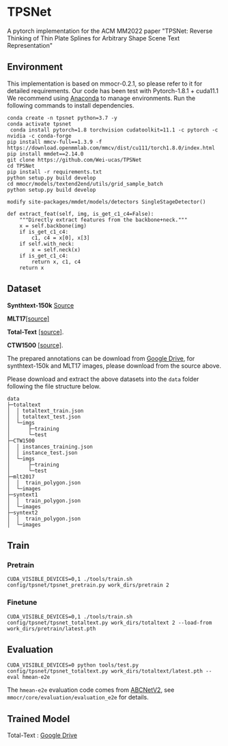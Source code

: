 # TPSNet
A pytorch implementation for the ACM MM2022 paper "TPSNet: Reverse Thinking of Thin Plate Splines for Arbitrary Shape Scene Text Representation"

## Environment
This implementation is based on mmocr-0.2.1, so please refer to it for detailed requirements. Our code has been test with Pytorch-1.8.1 + cuda11.1
We recommend using [Anaconda](https://www.anaconda.com/) to manage environments. Run the following commands to install dependencies.
```
conda create -n tpsnet python=3.7 -y
conda activate tpsnet
 conda install pytorch=1.8 torchvision cudatoolkit=11.1 -c pytorch -c nvidia -c conda-forge
pip install mmcv-full==1.3.9 -f https://download.openmmlab.com/mmcv/dist/cu111/torch1.8.0/index.html
pip install mmdet==2.14.0
git clone https://github.com/Wei-ucas/TPSNet
cd TPSNet
pip install -r requirements.txt
python setup.py build develop
cd mmocr/models/textend2end/utils/grid_sample_batch
python setup.py build develop

modify site-packages/mmdet/models/detectors SingleStageDetector()

def extract_feat(self, img, is_get_c1_c4=False):
    """Directly extract features from the backbone+neck."""
    x = self.backbone(img)
    if is_get_c1_c4:
        c1, c4 = x[0], x[3]
    if self.with_neck:
        x = self.neck(x)
    if is_get_c1_c4:
        return x, c1, c4
    return x

```

## Dataset
**Synthtext-150k**  [Source](https://github.com/aim-uofa/AdelaiDet/tree/master/configs/BAText)


**MLT17**[[source]](https://rrc.cvc.uab.es/?ch=8&com=introduction) 


**Total-Text** [[source]](https://github.com/cs-chan/Total-Text-Dataset). 


**CTW1500** [[source]](https://github.com/Yuliang-Liu/Curve-Text-Detector).

The prepared annotations can be download from [Google Drive](https://drive.google.com/drive/folders/1zUPTFXzJlBMlEu_hRjluutZGrEQ4Et1Y?usp=sharing), for synthtext-150k and MLT17 images, please download from the source above.

Please download and extract the above datasets into the `data` folder following the file structure below.
```
data
├─totaltext
│  │ totaltext_train.json
│  │ totaltext_test.json
│  └─imgs
│      ├─training
│      └─test
├─CTW1500
│  │ instances_training.json
│  │ instance_test.json
│  └─imgs
│      ├─training
│      └─test
├─mlt2017
│  │  train_polygon.json
│  └─images
├─syntext1
│  │  train_polygon.json
│  └─images
├─syntext2
│  │  train_polygon.json
│  └─images

```


## Train
### Pretrain
`CUDA_VISIBLE_DEVICES=0,1 ./tools/train.sh config/tpsnet/tpsnet_pretrain.py work_dirs/pretrain 2
`
### Finetune
`CUDA_VISIBLE_DEVICES=0,1 ./tools/train.sh config/tpsnet/tpsnet_totaltext.py work_dirs/totaltext 2 --load-from work_dirs/pretrain/latest.pth`

## Evaluation
`CUDA_VISIBLE_DEVICES=0 python tools/test.py config/tpsnet/tpsnet_totaltext.py work_dirs/totaltext/latest.pth --eval hmean-e2e`

The `hmean-e2e` evaluation code comes from [ABCNetV2](https://github.com/aim-uofa/AdelaiDet/tree/master/configs/BAText), see `mmocr/core/evaluation/evaluation_e2e` for details.


## Trained Model
Total-Text : [Google Drive](https://drive.google.com/file/d/1eGsnXAgmFzYq8xJVR7805yV9fPNHASNH/view?usp=sharing)

